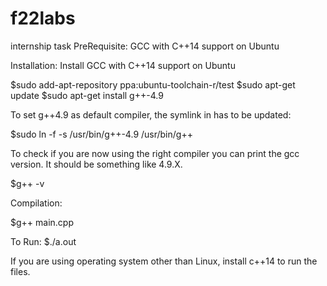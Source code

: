 # f22labs
internship task
PreRequisite:
   GCC with C++14 support on Ubuntu
   
Installation:
Install GCC with C++14 support on Ubuntu

$sudo add-apt-repository ppa:ubuntu-toolchain-r/test
$sudo apt-get update
$sudo apt-get install g++-4.9

To set g++4.9 as default compiler, the symlink in has to be updated:

$sudo ln -f -s /usr/bin/g++-4.9 /usr/bin/g++

To check if you are now using the right compiler you can print the gcc version. It should be something like 4.9.X.

$g++ -v

Compilation:

$g++ main.cpp

To Run:
$./a.out

If you are using operating system other than Linux, install c++14 to run the files.

